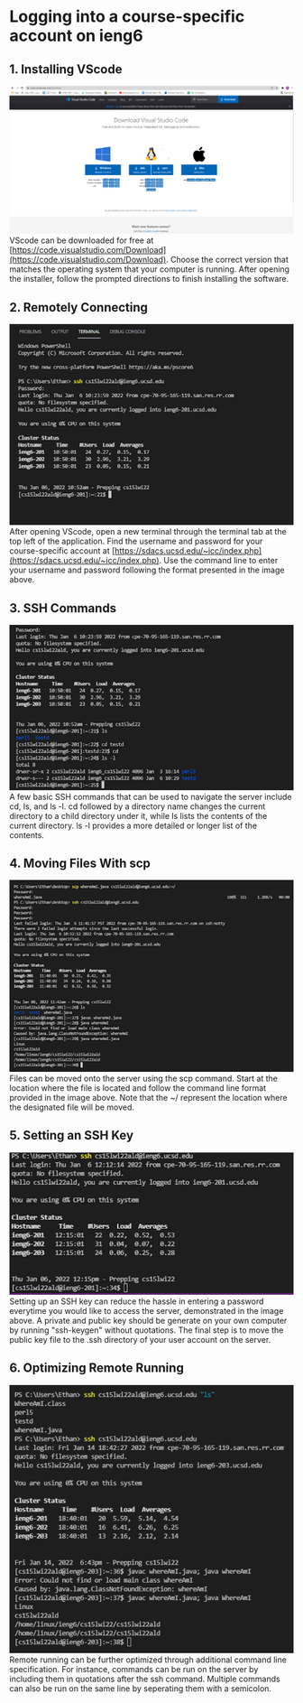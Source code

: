 # **Logging into a course-specific account on ieng6**
## 1. Installing VScode
![Image](vscodedl.png)
VScode can be downloaded for free at [https://code.visualstudio.com/Download](https://code.visualstudio.com/Download). Choose the correct version that matches the operating system that your computer is running. After opening the installer, follow the prompted directions to finish installing the software.
## 2. Remotely Connecting
![Image](sshconnect.png)\
After opening VScode, open a new terminal through the terminal tab at the top left of the application. Find the username and password for your course-specific account at [https://sdacs.ucsd.edu/~icc/index.php](https://sdacs.ucsd.edu/~icc/index.php). Use the command line to enter your username and password following the format presented in the image above.
## 3. SSH Commands
![Image](basicssh.png)\
A few basic SSH commands that can be used to navigate the server include cd, ls, and ls -l. cd followed by a directory name changes the current directory to a child directory under it, while ls lists the contents of the current directory. ls -l provides a more detailed or longer list of the contents.
## 4. Moving Files With scp 
![Image](sshscp.png)\
Files can be moved onto the server using the scp command. Start at the location where the file is located and follow the command line format provided in the image above. Note that the ~/ represent the location where the designated file will be moved.
## 5. Setting an SSH Key 
![Image](sshkeypass.png)\
Setting up an SSH key can reduce the hassle in entering a password everytime you would like to access the server, demonstrated in the image above. A private and public key should be generate on your own computer by running "ssh-keygen" without quotations. The final step is to move the public key file to the .ssh directory of your user account on the server.
## 6. Optimizing Remote Running 
![Image](qolssh.PNG)\
Remote running can be further optimized through additional command line specification. For instance, commands can be run on the server by including them in quotations after the ssh command. Multiple commands can also be run on the same line by seperating them with a semicolon.

